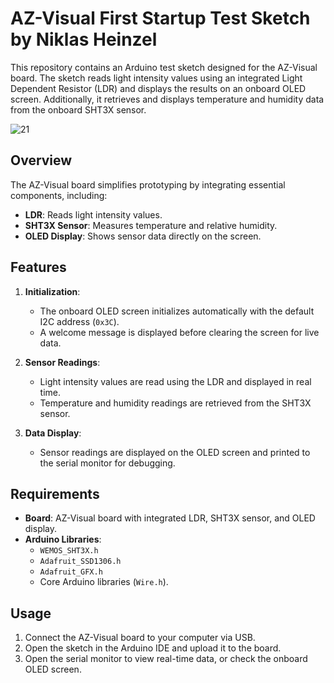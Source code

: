 # AZ-Visual First Startup Test Sketch by Niklas Heinzel

This repository contains an Arduino test sketch designed for the AZ-Visual board. The sketch reads light intensity values using an integrated Light Dependent Resistor (LDR) and displays the results on an onboard OLED screen. Additionally, it retrieves and displays temperature and humidity data from the onboard SHT3X sensor.

![21](https://github.com/user-attachments/assets/0d3e0d42-76d3-4713-99b4-570f45314ab2)

## Overview

The AZ-Visual board simplifies prototyping by integrating essential components, including:

- **LDR**: Reads light intensity values.
- **SHT3X Sensor**: Measures temperature and relative humidity.
- **OLED Display**: Shows sensor data directly on the screen.

## Features

1. **Initialization**:
   - The onboard OLED screen initializes automatically with the default I2C address (`0x3C`).
   - A welcome message is displayed before clearing the screen for live data.

2. **Sensor Readings**:
   - Light intensity values are read using the LDR and displayed in real time.
   - Temperature and humidity readings are retrieved from the SHT3X sensor.

3. **Data Display**:
   - Sensor readings are displayed on the OLED screen and printed to the serial monitor for debugging.

## Requirements

- **Board**: AZ-Visual board with integrated LDR, SHT3X sensor, and OLED display.
- **Arduino Libraries**:
  - `WEMOS_SHT3X.h`
  - `Adafruit_SSD1306.h`
  - `Adafruit_GFX.h`
  - Core Arduino libraries (`Wire.h`).

## Usage

1. Connect the AZ-Visual board to your computer via USB.
2. Open the sketch in the Arduino IDE and upload it to the board.
3. Open the serial monitor to view real-time data, or check the onboard OLED screen.
